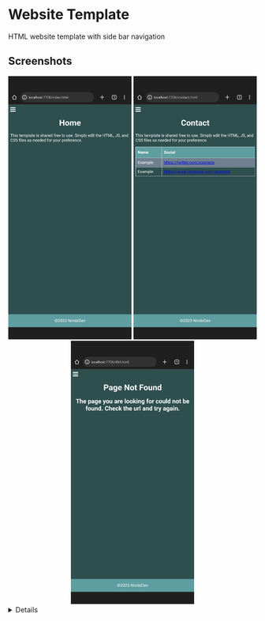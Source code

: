 # Website Template
HTML website template with side bar navigation

## Screenshots

<div align="center">
<img src="/.github/assets/Screenshot_1.png?" width="250px" alt="Screenshot_1"> <img src="/.github/assets/Screenshot_2.png?" width="250px" alt="Screenshot_2"> <img src="/.github/assets/Screenshot_3.png?" width="250px" alt="Screenshot_3">
</div>

<details>
This project is built and maintained via Android phone. As such the screenshots represent the mobile layout. However this project should auto adjust to desktop layout as well.
</details>